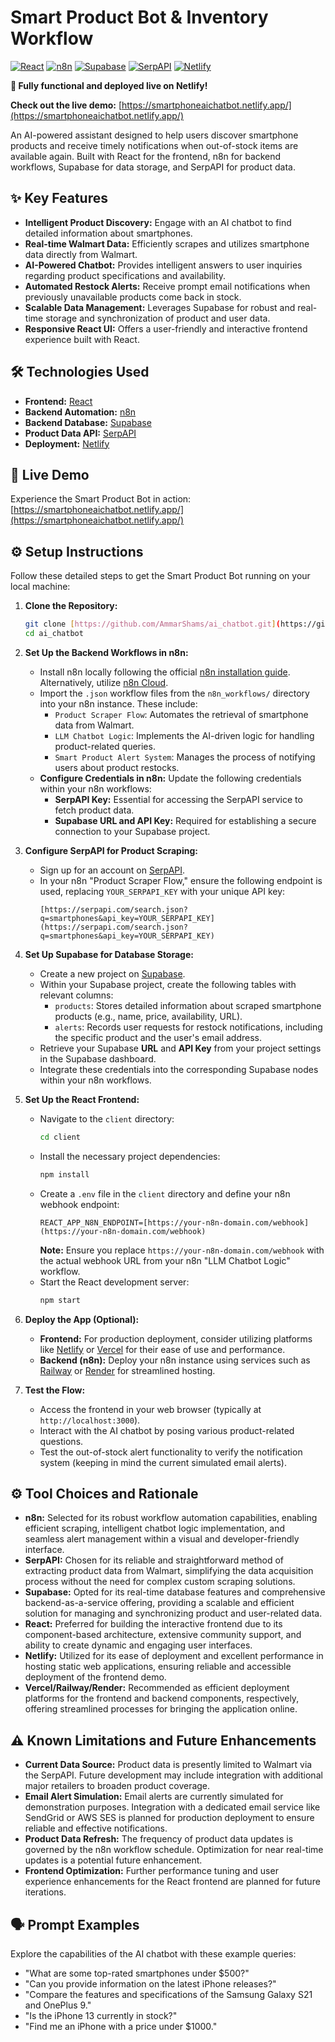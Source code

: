 # Smart Product Bot & Inventory Workflow

[![React](https://img.shields.io/badge/React-%2320232a.svg?style=for-the-badge&logo=react&logoColor=%2361DAFB)](https://react.dev/)
[![n8n](https://img.shields.io/badge/n8n-%23005AFF.svg?style=for-the-badge&logo=n8n&logoColor=white)](https://n8n.io/)
[![Supabase](https://img.shields.io/badge/Supabase-%233ECF8E.svg?style=for-the-badge&logo=supabase&logoColor=white)](https://supabase.com/)
[![SerpAPI](https://img.shields.io/badge/SerpAPI-%23FF6F00.svg?style=for-the-badge&logoColor=white)](https://serpapi.com/)
[![Netlify](https://img.shields.io/badge/Netlify-%2300C7B7.svg?style=for-the-badge&logo=netlify&logoColor=white)](https://www.netlify.com/)

**🚀 Fully functional and deployed live on Netlify!**

**Check out the live demo:** [https://smartphoneaichatbot.netlify.app/](https://smartphoneaichatbot.netlify.app/)

An AI-powered assistant designed to help users discover smartphone products and receive timely notifications when out-of-stock items are available again. Built with React for the frontend, n8n for backend workflows, Supabase for data storage, and SerpAPI for product data.
## ✨ Key Features

* **Intelligent Product Discovery:** Engage with an AI chatbot to find detailed information about smartphones.
* **Real-time Walmart Data:** Efficiently scrapes and utilizes smartphone data directly from Walmart.
* **AI-Powered Chatbot:** Provides intelligent answers to user inquiries regarding product specifications and availability.
* **Automated Restock Alerts:** Receive prompt email notifications when previously unavailable products come back in stock.
* **Scalable Data Management:** Leverages Supabase for robust and real-time storage and synchronization of product and user data.
* **Responsive React UI:** Offers a user-friendly and interactive frontend experience built with React.

## 🛠️ Technologies Used

* **Frontend:** [React](https://react.dev/)
* **Backend Automation:** [n8n](https://n8n.io/)
* **Backend Database:** [Supabase](https://supabase.com/)
* **Product Data API:** [SerpAPI](https://serpapi.com/)
* **Deployment:** [Netlify](https://www.netlify.com/)

## 🚀 Live Demo

Experience the Smart Product Bot in action: [https://smartphoneaichatbot.netlify.app/](https://smartphoneaichatbot.netlify.app/)

## ⚙️ Setup Instructions

Follow these detailed steps to get the Smart Product Bot running on your local machine:

1.  **Clone the Repository:**
    ```bash
    git clone [https://github.com/AmmarShams/ai_chatbot.git](https://github.com/AmmarShams/ai_chatbot.git)
    cd ai_chatbot
    ```

2.  **Set Up the Backend Workflows in n8n:**
    * Install n8n locally following the official [n8n installation guide](https://docs.n8n.io/getting-started/). Alternatively, utilize [n8n Cloud](https://n8n.cloud/).
    * Import the `.json` workflow files from the `n8n_workflows/` directory into your n8n instance. These include:
        * `Product Scraper Flow`: Automates the retrieval of smartphone data from Walmart.
        * `LLM Chatbot Logic`: Implements the AI-driven logic for handling product-related queries.
        * `Smart Product Alert System`: Manages the process of notifying users about product restocks.
    * **Configure Credentials in n8n:** Update the following credentials within your n8n workflows:
        * **SerpAPI Key:** Essential for accessing the SerpAPI service to fetch product data.
        * **Supabase URL and API Key:** Required for establishing a secure connection to your Supabase project.

3.  **Configure SerpAPI for Product Scraping:**
    * Sign up for an account on [SerpAPI](https://serpapi.com/).
    * In your n8n "Product Scraper Flow," ensure the following endpoint is used, replacing `YOUR_SERPAPI_KEY` with your unique API key:
        ```
        [https://serpapi.com/search.json?q=smartphones&api_key=YOUR_SERPAPI_KEY](https://serpapi.com/search.json?q=smartphones&api_key=YOUR_SERPAPI_KEY)
        ```

4.  **Set Up Supabase for Database Storage:**
    * Create a new project on [Supabase](https://supabase.com/).
    * Within your Supabase project, create the following tables with relevant columns:
        * `products`: Stores detailed information about scraped smartphone products (e.g., name, price, availability, URL).
        * `alerts`: Records user requests for restock notifications, including the specific product and the user's email address.
    * Retrieve your Supabase **URL** and **API Key** from your project settings in the Supabase dashboard.
    * Integrate these credentials into the corresponding Supabase nodes within your n8n workflows.

5.  **Set Up the React Frontend:**
    * Navigate to the `client` directory:
        ```bash
        cd client
        ```
    * Install the necessary project dependencies:
        ```bash
        npm install
        ```
    * Create a `.env` file in the `client` directory and define your n8n webhook endpoint:
        ```
        REACT_APP_N8N_ENDPOINT=[https://your-n8n-domain.com/webhook](https://your-n8n-domain.com/webhook)
        ```
        **Note:** Ensure you replace `https://your-n8n-domain.com/webhook` with the actual webhook URL from your n8n "LLM Chatbot Logic" workflow.
    * Start the React development server:
        ```bash
        npm start
        ```

6.  **Deploy the App (Optional):**
    * **Frontend:** For production deployment, consider utilizing platforms like [Netlify](https://www.netlify.com/) or [Vercel](https://vercel.com/) for their ease of use and performance.
    * **Backend (n8n):** Deploy your n8n instance using services such as [Railway](https://railway.app/) or [Render](https://render.com/) for streamlined hosting.

7.  **Test the Flow:**
    * Access the frontend in your web browser (typically at `http://localhost:3000`).
    * Interact with the AI chatbot by posing various product-related questions.
    * Test the out-of-stock alert functionality to verify the notification system (keeping in mind the current simulated email alerts).

## ⚙️ Tool Choices and Rationale

* **n8n:** Selected for its robust workflow automation capabilities, enabling efficient scraping, intelligent chatbot logic implementation, and seamless alert management within a visual and developer-friendly interface.
* **SerpAPI:** Chosen for its reliable and straightforward method of extracting product data from Walmart, simplifying the data acquisition process without the need for complex custom scraping solutions.
* **Supabase:** Opted for its real-time database features and comprehensive backend-as-a-service offering, providing a scalable and efficient solution for managing and synchronizing product and user-related data.
* **React:** Preferred for building the interactive frontend due to its component-based architecture, extensive community support, and ability to create dynamic and engaging user interfaces.
* **Netlify:** Utilized for its ease of deployment and excellent performance in hosting static web applications, ensuring reliable and accessible deployment of the frontend demo.
* **Vercel/Railway/Render:** Recommended as efficient deployment platforms for the frontend and backend components, respectively, offering streamlined processes for bringing the application online.

## ⚠️ Known Limitations and Future Enhancements

* **Current Data Source:** Product data is presently limited to Walmart via the SerpAPI. Future development may include integration with additional major retailers to broaden product coverage.
* **Email Alert Simulation:** Email alerts are currently simulated for demonstration purposes. Integration with a dedicated email service like SendGrid or AWS SES is planned for production deployment to ensure reliable and effective notifications.
* **Product Data Refresh:** The frequency of product data updates is governed by the n8n workflow schedule. Optimization for near real-time updates is a potential future enhancement.
* **Frontend Optimization:** Further performance tuning and user experience enhancements for the React frontend are planned for future iterations.

## 🗣️ Prompt Examples

Explore the capabilities of the AI chatbot with these example queries:

* "What are some top-rated smartphones under $500?"
* "Can you provide information on the latest iPhone releases?"
* "Compare the features and specifications of the Samsung Galaxy S21 and OnePlus 9."
* "Is the iPhone 13 currently in stock?"
* "Find me an iPhone with a price under $1000."
